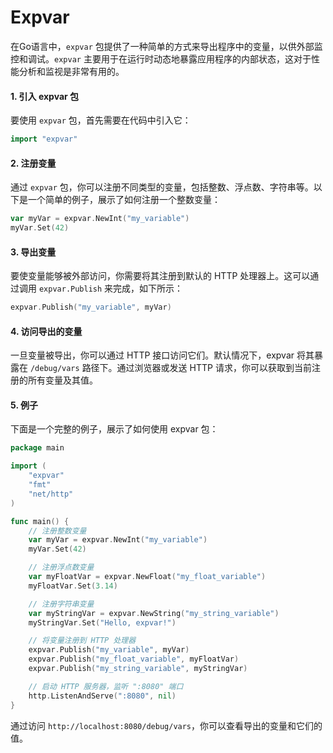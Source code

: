 # Expvar

在Go语言中，`expvar` 包提供了一种简单的方式来导出程序中的变量，以供外部监控和调试。`expvar` 主要用于在运行时动态地暴露应用程序的内部状态，这对于性能分析和监视是非常有用的。

#### 1. 引入 expvar 包

要使用 `expvar` 包，首先需要在代码中引入它：

```go
import "expvar"
```

#### 2. 注册变量

通过 `expvar` 包，你可以注册不同类型的变量，包括整数、浮点数、字符串等。以下是一个简单的例子，展示了如何注册一个整数变量：

```go
var myVar = expvar.NewInt("my_variable")
myVar.Set(42)
```

#### 3. 导出变量

要使变量能够被外部访问，你需要将其注册到默认的 HTTP 处理器上。这可以通过调用 `expvar.Publish` 来完成，如下所示：

```go
expvar.Publish("my_variable", myVar)
```

#### 4. 访问导出的变量

一旦变量被导出，你可以通过 HTTP 接口访问它们。默认情况下，expvar 将其暴露在 `/debug/vars` 路径下。通过浏览器或发送 HTTP 请求，你可以获取到当前注册的所有变量及其值。

#### 5. 例子

下面是一个完整的例子，展示了如何使用 expvar 包：

```go
package main

import (
	"expvar"
	"fmt"
	"net/http"
)

func main() {
	// 注册整数变量
	var myVar = expvar.NewInt("my_variable")
	myVar.Set(42)

	// 注册浮点数变量
	var myFloatVar = expvar.NewFloat("my_float_variable")
	myFloatVar.Set(3.14)

	// 注册字符串变量
	var myStringVar = expvar.NewString("my_string_variable")
	myStringVar.Set("Hello, expvar!")

	// 将变量注册到 HTTP 处理器
	expvar.Publish("my_variable", myVar)
	expvar.Publish("my_float_variable", myFloatVar)
	expvar.Publish("my_string_variable", myStringVar)

	// 启动 HTTP 服务器，监听 ":8080" 端口
	http.ListenAndServe(":8080", nil)
}
```

通过访问 `http://localhost:8080/debug/vars`，你可以查看导出的变量和它们的值。

